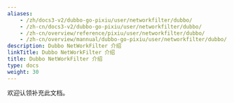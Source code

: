 ```yaml
---
aliases:
    - /zh/docs3-v2/dubbo-go-pixiu/user/networkfilter/dubbo/
    - /zh-cn/docs3-v2/dubbo-go-pixiu/user/networkfilter/dubbo/
    - /zh-cn/overview/reference/pixiu/user/networkfilter/dubbo/
    - /zh-cn/overview/mannual/dubbo-go-pixiu/user/networkfilter/dubbo/
description: Dubbo NetWorkFilter 介绍
linkTitle: Dubbo NetWorkFilter 介绍
title: Dubbo NetWorkFilter 介绍
type: docs
weight: 30
---
```







欢迎认领补充此文档。
